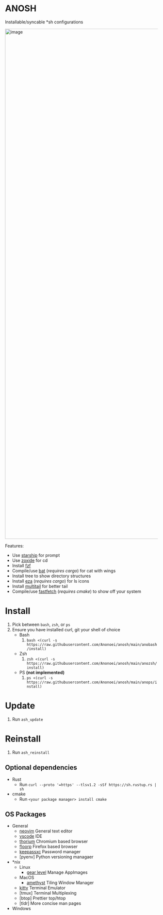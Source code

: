 # ANOSH
 Installable/syncable *sh configurations

 <img width="1680" alt="image" src="https://github.com/Anonoei/anosh/assets/73118441/17b5bd0f-ab8d-425d-8bda-a97cf9f6e1b5">


Features:
 - Use [starship](https://starship.rs/) for prompt
 - Use [zoxide](https://github.com/ajeetdsouza/zoxide) for cd
 - Install [fzf](https://github.com/junegunn/fzf)
 - Compile/use [bat](https://github.com/sharkdp/bat) (*requires cargo*) for cat with wings
 - Install tree to show directory structures
 - Install [eza](https://github.com/eza-community/eza) (*requires cargo*) for ls icons
 - Install [multitail](https://vanheusden.com/multitail/) for better tail
 - Compile/use [fastfetch](https://github.com/fastfetch-cli/fastfetch) (*requires cmake*) to show off your system

# Install
 1. Pick between `bash`, `zsh`, or `ps`
 2. Ensure you have installed curl, git your shell of choice
    - Bash
      1. `bash <(curl -s https://raw.githubusercontent.com/Anonoei/anosh/main/anobash/install)`
    - Zsh
      1. `zsh <(curl -s https://raw.githubusercontent.com/Anonoei/anosh/main/anozsh/install)`
    - PS **(not implemented)**
      1. `ps <(curl -s https://raw.githubusercontent.com/Anonoei/anosh/main/anops/install)`

# Update
 1. Run `ash_update`

# Reinstall
 1. Run `ash_reinstall`

## Optional dependencies
 - Rust
   - Run `curl --proto '=https' --tlsv1.2 -sSf https://sh.rustup.rs | sh`
 - cmake
   - Run `<your package manager> install cmake`

## OS Packages
 - General
   - [neovim](https://neovim.io/) General text editor
   - [vscode](https://code.visualstudio.com/) IDE
   - [thorium](https://thorium.rocks/) Chromium based browser
   - [floorp](https://floorp.app/en/) Firefox based browser
   - [keepassxc](https://keepassxc.org/) Password manager
   - [pyenv] Python versioning managaer
 - *nix
   - Linux
     - [gear level]() Manage AppImages
   - MacOS
     - [amethyst](https://ianyh.com/amethyst/) Tiling Window Manager
   - [kitty](https://sw.kovidgoyal.net/kitty/) Terminal Emulator
   - [tmux] Terminal Multiplexing
   - [btop] Prettier top/htop
   - [tldr] More concise man pages
 - Windows
